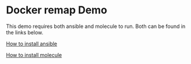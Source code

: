 Docker remap Demo
=================

This demo requires both ansible and molecule to run. Both can be found in the links below.

[How to install ansible](https://docs.ansible.com/ansible/latest/installation_guide/intro_installation.html)

[How to install molecule](https://docs.ansible.com/ansible/latest/installation_guide/intro_installation.html)
